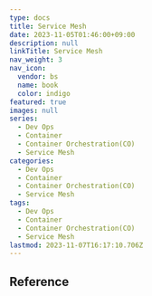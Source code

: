 ```yaml
---
type: docs
title: Service Mesh
date: 2023-11-05T01:46:00+09:00
description: null
linkTitle: Service Mesh
nav_weight: 3
nav_icon:
  vendor: bs
  name: book
  color: indigo
featured: true
images: null
series:
  - Dev Ops
  - Container
  - Container Orchestration(CO)
  - Service Mesh
categories:
  - Dev Ops
  - Container
  - Container Orchestration(CO)
  - Service Mesh
tags:
  - Dev Ops
  - Container
  - Container Orchestration(CO)
  - Service Mesh
lastmod: 2023-11-07T16:17:10.706Z
---
```


## Reference
